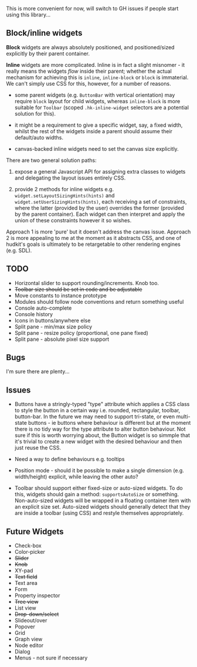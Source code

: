 This is more convenient for now, will switch to GH issues if people start using this library...

## Block/inline widgets

__Block__ widgets are always absolutely positioned, and positioned/sized explicitly by their parent container.

__Inline__ widgets are more complicated. Inline is in fact a slight misnomer - it really means the widgets _flow_ inside their parent; whether the actual mechanism for achieving this is `inline`, `inline-block` or `block` is immaterial. We can't simply use CSS for this, however, for a number of reasons.

  * some parent widgets (e.g. `ButtonBar` with vertical orientation) may require `block` layout for child widgets, whereas `inline-block` is more suitable for `Toolbar` (scoped `.hk-inline-widget` selectors are a potential solution for this).

  * it might be a requirement to give a specific widget, say, a fixed width, whilst the rest of the widgets inside a parent should assume their default/auto widths.

  * canvas-backed inline widgets need to set the canvas size explicitly.

There are two general solution paths:

  1. expose a general Javascript API for assigning extra classes to widgets and delegating the layout issues entirely CSS.

  2. provide 2 methods for inline widgets e.g. `widget.setLayoutSizingHints(hints)` and `widget.setUserSizingHints(hints)`, each receiving a set of constraints, where the latter (provided by the user) overrides the former (provided by the parent container). Each widget can then interpret and apply the union of these constraints however it so wishes.

Approach 1 is more 'pure' but it doesn't address the canvas issue. Approach 2 is more appealing to me at the moment as it abstracts CSS, and one of hudkit's goals is ultimately to be retargetable to other rendering engines (e.g. SDL).

## TODO

  * Horizontal slider to support rounding/increments. Knob too.
  * <del>Toolbar size should be set in code and be adjustable</del>
  * Move constants to instance prototype
  * Modules should follow node conventions and return something useful
  * Console auto-complete
  * Console history
  * Icons in buttons/anywhere else
  * Split pane - min/max size policy
  * Split pane - resize policy (proportional, one pane fixed)
  * Split pane - absolute pixel size support

## Bugs

I'm sure there are plenty...

## Issues

  * Buttons have a stringly-typed "type" attribute which applies a CSS class to style the button in a certain way i.e. rounded, rectangular, toolbar, button-bar. In the future we may need to support tri-state, or even multi-state buttons - ie buttons where behaviour is different but at the moment there is no tidy way for the type attribute to alter button behaviour. Not sure if this is worth worrying about, the Button widget is so simmple that it's trivial to create a new widget with the desired behaviour and then just reuse the CSS.

  * Need a way to define behaviours e.g. tooltips

  * Position mode - should it be possible to make a single dimension (e.g. width/height)
    explicit, while leaving the other auto?

  * Toolbar should support either fixed-size or auto-sized widgets. To do this, widgets should gain a method: `supportsAutoSize` or something. Non-auto-sized widgets will be wrapped in a floating container item with an explicit size set. Auto-sized widgets should generally detect that they are inside a toolbar (using CSS) and restyle themselves appropriately.

## Future Widgets

  * Check-box
  * Color-picker
  * <del>Slider</del>
  * <del>Knob</del>
  * XY-pad
  * <del>Text field</del>
  * Text area
  * Form
  * Property inspector
  * <del>Tree view</del>
  * List view
  * <del>Drop-down/select</del>
  * Slideout/over
  * Popover
  * Grid
  * Graph view
  * Node editor
  * Dialog
  * Menus - not sure if necessary